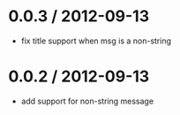 
0.0.3 / 2012-09-13 
==================

  * fix title support when msg is a non-string

0.0.2 / 2012-09-13 
==================

  * add support for non-string message
